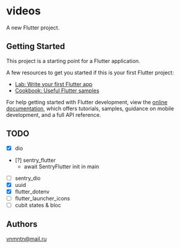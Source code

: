 # videos

A new Flutter project.

## Getting Started

This project is a starting point for a Flutter application.

A few resources to get you started if this is your first Flutter project:

- [Lab: Write your first Flutter app](https://docs.flutter.dev/get-started/codelab)
- [Cookbook: Useful Flutter samples](https://docs.flutter.dev/cookbook)

For help getting started with Flutter development, view the
[online documentation](https://docs.flutter.dev/), which offers tutorials,
samples, guidance on mobile development, and a full API reference.

## TODO

- [x] dio
- [?] sentry_flutter
    - await SentryFlutter init in main
- [ ] sentry_dio
- [x] uuid
- [x] flutter_dotenv
- [ ] flutter_launcher_icons
- [ ] cubit states & bloc

## Authors

<vnmntn@mail.ru>
